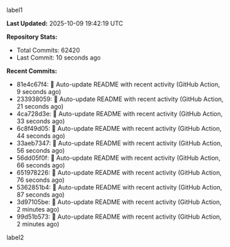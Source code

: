 
label1 
<!-- ACTIVITY_START -->
**Last Updated:** 2025-10-09 19:42:19 UTC

**Repository Stats:**
- Total Commits: 62420
- Last Commit: 10 seconds ago

**Recent Commits:**
- 81e4c67f4: 🤖 Auto-update README with recent activity (GitHub Action, 9 seconds ago)
- 233938059: 🤖 Auto-update README with recent activity (GitHub Action, 21 seconds ago)
- 4ca728d3e: 🤖 Auto-update README with recent activity (GitHub Action, 33 seconds ago)
- 6c8f49d05: 🤖 Auto-update README with recent activity (GitHub Action, 44 seconds ago)
- 33aeb7347: 🤖 Auto-update README with recent activity (GitHub Action, 56 seconds ago)
- 56dd05f0f: 🤖 Auto-update README with recent activity (GitHub Action, 66 seconds ago)
- 651978226: 🤖 Auto-update README with recent activity (GitHub Action, 76 seconds ago)
- 5362851b4: 🤖 Auto-update README with recent activity (GitHub Action, 87 seconds ago)
- 3d97105be: 🤖 Auto-update README with recent activity (GitHub Action, 2 minutes ago)
- 99d51b573: 🤖 Auto-update README with recent activity (GitHub Action, 2 minutes ago)
<!-- ACTIVITY_END -->

label2

